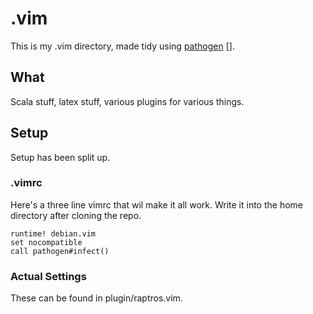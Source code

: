 # .vim
This is my .vim directory, made tidy using [pathogen] []. 

## What
Scala stuff, latex stuff, various plugins for various things.

## Setup
Setup has been split up.

### .vimrc
Here's a three line vimrc that wil make it all work. Write it into the home directory after cloning the repo.
```viml
runtime! debian.vim
set nocompatible
call pathogen#infect()
```

### Actual Settings
These can be found in plugin/raptros.vim.

[pathogen]: http://github.com/tpope/vim-pathogen (Pathogen)
